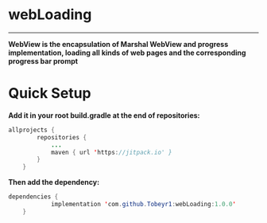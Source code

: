# webLoading
---------------------------
**WebView is the encapsulation of Marshal WebView and progress implementation, loading all kinds of web pages and the corresponding progress bar prompt**

# Quick Setup
**Add it in your root build.gradle at the end of repositories:**

```java
allprojects {
		repositories {
			...
			maven { url 'https://jitpack.io' }
		}
	}
```
**Then add the dependency:**
```java
dependencies {
	        implementation 'com.github.Tobeyr1:webLoading:1.0.0'
	}
```
